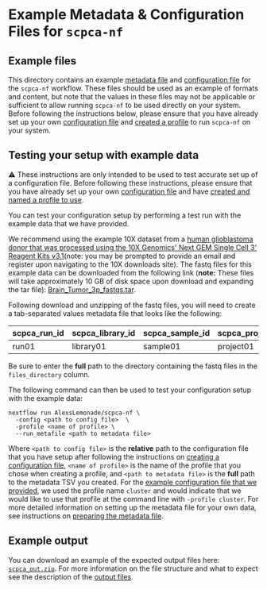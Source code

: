 # Example Metadata & Configuration Files for `scpca-nf`

## Example files

This directory contains an example [metadata file](../external-data-instructions.md#prepare-the-metadata-file) and [configuration file](../external-data-instructions.md#configuration-files) for the `scpca-nf` workflow. 
These files should be used as an example of formats and content, but note that the values in these files may not be applicable or sufficient to allow running `scpca-nf` to be used directly on your system.
Before following the instructions below, please ensure that you have already set up your own [configuration file](../external-data-instructions.md#configuration-files) and [created a profile](../external-data-instructions.md#setting-up-a-profile-in-the-configuration-file) to run `scpca-nf` on your system. 

## Testing your setup with example data 

:warning: These instructions are only intended to be used to test accurate set up of a configuration file. 
Before following these instructions, please ensure that you have already set up your own [configuration file](../external-data-instructions.md#configuration-files) and have [created and named a profile to use](../external-data-instructions.md#setting-up-a-profile-in-the-configuration-file).

You can test your configuration setup by performing a test run with the example data that we have provided.

We recommend using the example 10X dataset from a [human glioblastoma donor that was processed using the 10X Genomics' Next GEM Single Cell 3' Reagent Kits v3.1](https://www.10xgenomics.com/resources/datasets/2-k-sorted-cells-from-human-glioblastoma-multiforme-3-v-3-1-3-1-standard-6-0-0)(note: you may be prompted to provide an email and register upon navigating to the 10X downloads site). 
The fastq files for this example data can be downloaded from the following link (**note:** These files will take approximately 10 GB of disk space upon download and expanding the tar file): [Brain_Tumor_3p_fastqs.tar](https://cf.10xgenomics.com/samples/cell-exp/6.0.0/Brain_Tumor_3p/Brain_Tumor_3p_fastqs.tar).


Following download and unzipping of the fastq files, you will need to create a tab-separated values metadata file that looks like the following: 

| scpca_run_id | scpca_library_id | scpca_sample_id | scpca_project_id | technology | seq_unit | files_directory | 
| ------------ | ---------------- | --------------- | ---------------- | ---------- | -------- | --------------- | 
| run01 | library01 | sample01 | project01 | 10Xv3.1 | cell | /path/to/example_fastq_files | 

Be sure to enter the **full** path to the directory containing the fastq files in the `files_directory` column.

The following command can then be used to test your configuration setup with the example data: 

```
nextflow run AlexsLemonade/scpca-nf \
  -config <path to config file>  \
  -profile <name of profile> \
  --run_metafile <path to metadata file>
```

Where `<path to config file>` is the **relative** path to the configuration file that you have setup after following the instructions on [creating a configuration file](../external-data-instructions.md#configuration-files), `<name of profile>` is the name of the profile that you chose when creating a profile, and `<path to metadata file>` is the **full** path to the metadata TSV you created. 
For the [example configuration file that we provided](./user_template.config), we used the profile name `cluster` and would indicate that we would like to use that profile at the command line with `-profile cluster`. 
For more detailed information on setting up the metadata file for your own data, see instructions on [preparing the metadata file](../external-data-instructions.md#prepare-the-metadata-file). 

## Example output 

You can download an example of the expected output files here: [`scpca_out.zip`](https://s3.amazonaws.com/scpca-references/example-data/scpca_out.zip). 
For more information on the file structure and what to expect see the description of the [output files](../external-data-instructions.md#output-files). 
